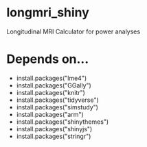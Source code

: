 # longmri_shiny
Longitudinal MRI Calculator for power analyses

# Depends on...

- install.packages("lme4")
- install.packages("GGally")
- install.packages("knitr")
- install.packages("tidyverse")
- install.packages("simstudy")
- install.packages("arm")
- install.packages("shinythemes")
- install.packages("shinyjs")
- install.packages("stringr")


